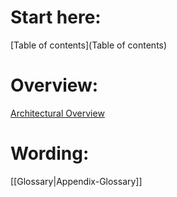 # Start here:
[Table of contents](Table of contents)
# Overview:
[Architectural Overview](Architectural-Overview)
# Wording:
[[Glossary|Appendix-Glossary]]